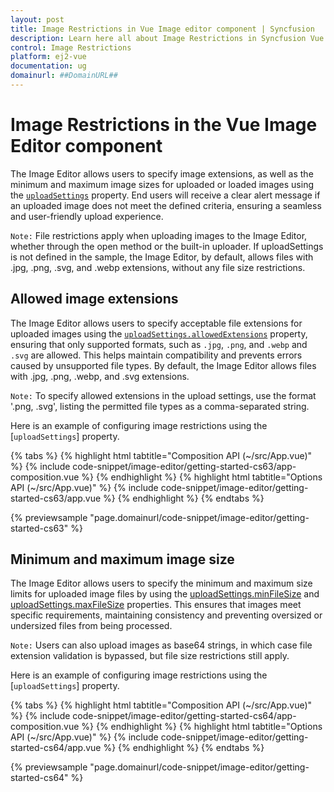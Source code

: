 ```yaml
---
layout: post
title: Image Restrictions in Vue Image editor component | Syncfusion
description: Learn here all about Image Restrictions in Syncfusion Vue Image editor component of Syncfusion Essential JS 2 and more.
control: Image Restrictions
platform: ej2-vue
documentation: ug
domainurl: ##DomainURL##
---
```


# Image Restrictions in the Vue Image Editor component

The Image Editor allows users to specify image extensions, as well as the minimum and maximum image sizes for uploaded or loaded images using the [`uploadSettings`](https://ej2.syncfusion.com/vue/documentation/api/image-editor/#uploadSettings) property. End users will receive a clear alert message if an uploaded image does not meet the defined criteria, ensuring a seamless and user-friendly upload experience.

`Note:` File restrictions apply when uploading images to the Image Editor, whether through the open method or the built-in uploader. If uploadSettings is not defined in the sample, the Image Editor, by default, allows files with .jpg, .png, .svg, and .webp extensions, without any file size restrictions.

## Allowed image extensions

The Image Editor allows users to specify acceptable file extensions for uploaded images using the [`uploadSettings.allowedExtensions`](https://ej2.syncfusion.com/vue/documentation/api/image-editor/uploadSettingsModel/#allowedExtensions) property, ensuring that only supported formats, such as `.jpg`, `.png`, and `.webp` and `.svg` are allowed. This helps maintain compatibility and prevents errors caused by unsupported file types. By default, the Image Editor allows files with .jpg, .png, .webp, and .svg extensions.

`Note:` To specify allowed extensions in the upload settings, use the format '.png, .svg', listing the permitted file types as a comma-separated string.

Here is an example of configuring image restrictions using the [`uploadSettings`] property.

{% tabs %}
{% highlight html tabtitle="Composition API (~/src/App.vue)" %}
{% include code-snippet/image-editor/getting-started-cs63/app-composition.vue %}
{% endhighlight %}
{% highlight html tabtitle="Options API (~/src/App.vue)" %}
{% include code-snippet/image-editor/getting-started-cs63/app.vue %}
{% endhighlight %}
{% endtabs %}
        
{% previewsample "page.domainurl/code-snippet/image-editor/getting-started-cs63" %}

## Minimum and maximum image size

The Image Editor allows users to specify the minimum and maximum size limits for uploaded image files by using the [uploadSettings.minFileSize](https://ej2.syncfusion.com/vue/documentation/api/image-editor/uploadSettingsModel/#minfilesize) and [uploadSettings.maxFileSize](https://ej2.syncfusion.com/vue/documentation/api/image-editor/uploadSettingsModel/#maxfilesize) properties. This ensures that images meet specific requirements, maintaining consistency and preventing oversized or undersized files from being processed.

`Note:` Users can also upload images as base64 strings, in which case file extension validation is bypassed, but file size restrictions still apply.

Here is an example of configuring image restrictions using the [`uploadSettings`] property.

{% tabs %}
{% highlight html tabtitle="Composition API (~/src/App.vue)" %}
{% include code-snippet/image-editor/getting-started-cs64/app-composition.vue %}
{% endhighlight %}
{% highlight html tabtitle="Options API (~/src/App.vue)" %}
{% include code-snippet/image-editor/getting-started-cs64/app.vue %}
{% endhighlight %}
{% endtabs %}
        
{% previewsample "page.domainurl/code-snippet/image-editor/getting-started-cs64" %}